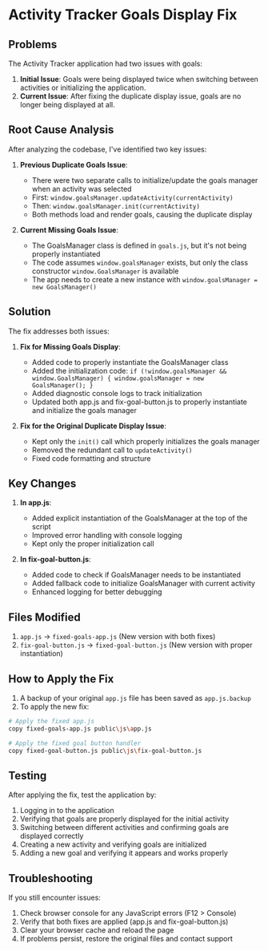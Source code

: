 # Activity Tracker Goals Display Fix

## Problems

The Activity Tracker application had two issues with goals:

1. **Initial Issue**: Goals were being displayed twice when switching between activities or initializing the application.
2. **Current Issue**: After fixing the duplicate display issue, goals are no longer being displayed at all.

## Root Cause Analysis

After analyzing the codebase, I've identified two key issues:

1. **Previous Duplicate Goals Issue**: 
   - There were two separate calls to initialize/update the goals manager when an activity was selected
   - First: `window.goalsManager.updateActivity(currentActivity)`
   - Then: `window.goalsManager.init(currentActivity)`
   - Both methods load and render goals, causing the duplicate display

2. **Current Missing Goals Issue**:
   - The GoalsManager class is defined in `goals.js`, but it's not being properly instantiated
   - The code assumes `window.goalsManager` exists, but only the class constructor `window.GoalsManager` is available
   - The app needs to create a new instance with `window.goalsManager = new GoalsManager()`

## Solution

The fix addresses both issues:

1. **Fix for Missing Goals Display**:
   - Added code to properly instantiate the GoalsManager class
   - Added the initialization code: `if (!window.goalsManager && window.GoalsManager) { window.goalsManager = new GoalsManager(); }`
   - Added diagnostic console logs to track initialization
   - Updated both app.js and fix-goal-button.js to properly instantiate and initialize the goals manager

2. **Fix for the Original Duplicate Display Issue**:
   - Kept only the `init()` call which properly initializes the goals manager
   - Removed the redundant call to `updateActivity()`
   - Fixed code formatting and structure

## Key Changes

1. **In app.js**:
   - Added explicit instantiation of the GoalsManager at the top of the script
   - Improved error handling with console logging
   - Kept only the proper initialization call

2. **In fix-goal-button.js**:
   - Added code to check if GoalsManager needs to be instantiated
   - Added fallback code to initialize GoalsManager with current activity
   - Enhanced logging for better debugging

## Files Modified

1. `app.js` → `fixed-goals-app.js` (New version with both fixes)
2. `fix-goal-button.js` → `fixed-goal-button.js` (New version with proper instantiation)

## How to Apply the Fix

1. A backup of your original `app.js` file has been saved as `app.js.backup`
2. To apply the new fix:

```bash
# Apply the fixed app.js
copy fixed-goals-app.js public\js\app.js

# Apply the fixed goal button handler
copy fixed-goal-button.js public\js\fix-goal-button.js
```

## Testing

After applying the fix, test the application by:

1. Logging in to the application
2. Verifying that goals are properly displayed for the initial activity
3. Switching between different activities and confirming goals are displayed correctly
4. Creating a new activity and verifying goals are initialized
5. Adding a new goal and verifying it appears and works properly

## Troubleshooting

If you still encounter issues:

1. Check browser console for any JavaScript errors (F12 > Console)
2. Verify that both fixes are applied (app.js and fix-goal-button.js)
3. Clear your browser cache and reload the page
4. If problems persist, restore the original files and contact support
